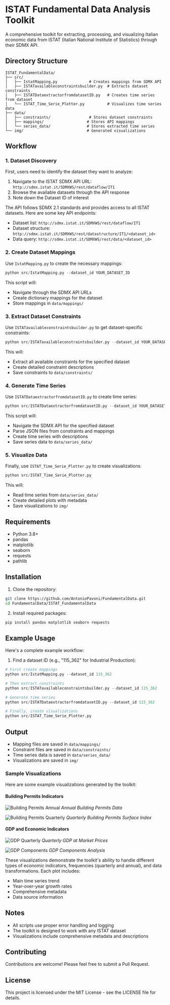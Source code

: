# ISTAT Fundamental Data Analysis Toolkit

A comprehensive toolkit for extracting, processing, and visualizing Italian economic data from ISTAT (Italian National Institute of Statistics) through their SDMX API.

## Directory Structure

```
ISTAT_FundamentalData/
├── src/
│   ├── IstatMapping.py              # Creates mappings from SDMX API
│   ├── ISTATavailableconstraintsbuilder.py  # Extracts dataset constraints
│   ├── ISTATDataextractorfromdatasetID.py   # Creates time series from dataset
│   └── ISTAT_Time_Serie_Plotter.py          # Visualizes time series data
├── data/
│   ├── constraints/                 # Stores dataset constraints
│   ├── mappings/                   # Stores API mappings
│   └── series_data/                # Stores extracted time series
└── img/                            # Generated visualizations
```

## Workflow

### 1. Dataset Discovery
First, users need to identify the dataset they want to analyze:
1. Navigate to the ISTAT SDMX API URL: `http://sdmx.istat.it/SDMXWS/rest/dataflow/IT1`
2. Browse the available datasets through the API response
3. Note down the Dataset ID of interest

The API follows SDMX 2.1 standards and provides access to all ISTAT datasets. Here are some key API endpoints:
- Dataset list: `http://sdmx.istat.it/SDMXWS/rest/dataflow/IT1`
- Dataset structure: `http://sdmx.istat.it/SDMXWS/rest/datastructure/IT1/<dataset_id>`
- Data query: `http://sdmx.istat.it/SDMXWS/rest/data/<dataset_id>`

### 2. Create Dataset Mappings
Use `IstatMapping.py` to create the necessary mappings:
```python
python src/IstatMapping.py --dataset_id YOUR_DATASET_ID
```
This script will:
- Navigate through the SDMX API URLs
- Create dictionary mappings for the dataset
- Store mappings in `data/mappings/`

### 3. Extract Dataset Constraints
Use `ISTATavailableconstraintsbuilder.py` to get dataset-specific constraints:
```python
python src/ISTATavailableconstraintsbuilder.py --dataset_id YOUR_DATASET_ID
```
This will:
- Extract all available constraints for the specified dataset
- Create detailed constraint descriptions
- Save constraints to `data/constraints/`

### 4. Generate Time Series
Use `ISTATDataextractorfromdatasetID.py` to create time series:
```python
python src/ISTATDataextractorfromdatasetID.py --dataset_id YOUR_DATASET_ID
```
This script will:
- Navigate the SDMX API for the specified dataset
- Parse JSON files from constraints and mappings
- Create time series with descriptions
- Save series data to `data/series_data/`

### 5. Visualize Data
Finally, use `ISTAT_Time_Serie_Plotter.py` to create visualizations:
```python
python src/ISTAT_Time_Serie_Plotter.py
```
This will:
- Read time series from `data/series_data/`
- Create detailed plots with metadata
- Save visualizations to `img/`

## Requirements
- Python 3.8+
- pandas
- matplotlib
- seaborn
- requests
- pathlib

## Installation
1. Clone the repository:
```bash
git clone https://github.com/AntonioPavoni/FundamentalData.git
cd FundamentalData/ISTAT_FundamentalData
```

2. Install required packages:
```bash
pip install pandas matplotlib seaborn requests
```

## Example Usage
Here's a complete example workflow:

1. Find a dataset ID (e.g., "115_362" for Industrial Production):
```python
# First create mappings
python src/IstatMapping.py --dataset_id 115_362

# Then extract constraints
python src/ISTATavailableconstraintsbuilder.py --dataset_id 115_362

# Generate time series
python src/ISTATDataextractorfromdatasetID.py --dataset_id 115_362

# Finally, create visualizations
python src/ISTAT_Time_Serie_Plotter.py
```

## Output
- Mapping files are saved in `data/mappings/`
- Constraint files are saved in `data/constraints/`
- Time series data is saved in `data/series_data/`
- Visualizations are saved in `img/`

### Sample Visualizations

Here are some example visualizations generated by the toolkit:

#### Building Permits Indicators
![Building Permits Annual](img/111_111_A_NUMDW.png)
*Annual Building Permits Data*

![Building Permits Quarterly](img/111_111_Q_SRF_IND.png)
*Quarterly Building Permits Surface Index*

#### GDP and Economic Indicators
![GDP Quarterly](img/163_156_Q_B1GQ_B_W2_S1.png)
*Quarterly GDP at Market Prices*

![GDP Components](img/163_156_Q_P3_D_W0_S1.png)
*GDP Components Analysis*

These visualizations demonstrate the toolkit's ability to handle different types of economic indicators, frequencies (quarterly and annual), and data transformations. Each plot includes:
- Main time series trend
- Year-over-year growth rates
- Comprehensive metadata
- Data source information

## Notes
- All scripts use proper error handling and logging
- The toolkit is designed to work with any ISTAT dataset
- Visualizations include comprehensive metadata and descriptions

## Contributing
Contributions are welcome! Please feel free to submit a Pull Request.

## License
This project is licensed under the MIT License - see the LICENSE file for details.
